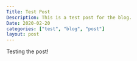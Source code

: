 ```yaml
---
Title: Test Post
Description: This is a test post for the blog. 
Date: 2020-02-20
categories: ["test", "blog", "post"]
layout: post
---
```

Testing the post!